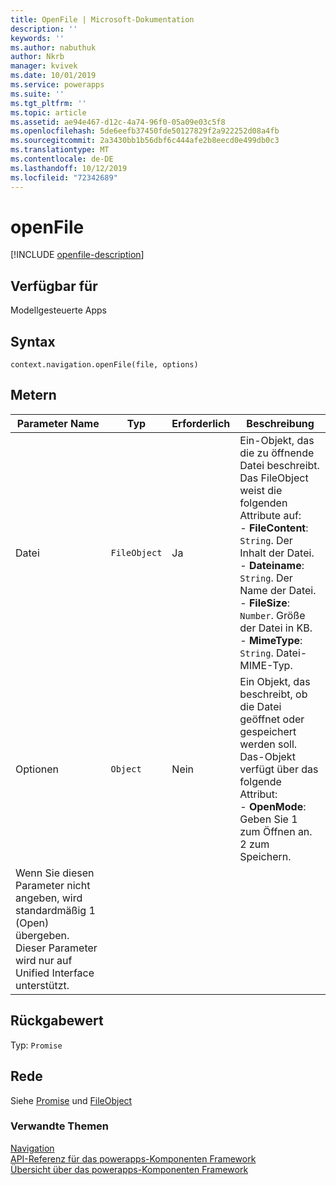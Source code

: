 ```yaml
---
title: OpenFile | Microsoft-Dokumentation
description: ''
keywords: ''
ms.author: nabuthuk
author: Nkrb
manager: kvivek
ms.date: 10/01/2019
ms.service: powerapps
ms.suite: ''
ms.tgt_pltfrm: ''
ms.topic: article
ms.assetid: ae94e467-d12c-4a74-96f0-05a09e03c5f8
ms.openlocfilehash: 5de6eefb37450fde50127829f2a922252d08a4fb
ms.sourcegitcommit: 2a3430bb1b56dbf6c444afe2b8eecd0e499db0c3
ms.translationtype: MT
ms.contentlocale: de-DE
ms.lasthandoff: 10/12/2019
ms.locfileid: "72342689"
---
```

# <a name="openfile"></a>openFile

[!INCLUDE [openfile-description](includes/openfile-description.md)]

## <a name="available-for"></a>Verfügbar für 

Modellgesteuerte Apps

## <a name="syntax"></a>Syntax

`context.navigation.openFile(file, options)`

## <a name="parameters"></a>Metern

| Parameter Name|Typ|Erforderlich|Beschreibung|
| ------------- |----|--------|-----------|
|Datei|`FileObject`|Ja|Ein-Objekt, das die zu öffnende Datei beschreibt. Das FileObject weist die folgenden Attribute auf: <br/>- **FileContent**: `String`. Der Inhalt der Datei. <br/>- **Dateiname**: `String`. Der Name der Datei.<br/>- **FileSize**: `Number`. Größe der Datei in KB. <br/>- **MimeType**: `String`. Datei-MIME-Typ.|
|Optionen|`Object`|Nein|Ein Objekt, das beschreibt, ob die Datei geöffnet oder gespeichert werden soll. Das-Objekt verfügt über das folgende Attribut: <br/>- **OpenMode**: Geben Sie 1 zum Öffnen an. 2 zum Speichern. 
Wenn Sie diesen Parameter nicht angeben, wird standardmäßig 1 (Open) übergeben. Dieser Parameter wird nur auf Unified Interface unterstützt.|

## <a name="return-value"></a>Rückgabewert

Typ: `Promise`

## <a name="remarks"></a>Rede

Siehe [Promise](https://developer.mozilla.org/docs/Web/JavaScript/reference/Global_Objects/Promise) und [FileObject](../fileobject.md)


### <a name="related-topics"></a>Verwandte Themen

[Navigation](../navigation.md)<br/>
[API-Referenz für das powerapps-Komponenten Framework](../../reference/index.md)<br/>
[Übersicht über das powerapps-Komponenten Framework](../../overview.md)